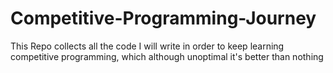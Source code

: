 # Competitive-Programming-Journey
This Repo collects all the code I will write in order to keep learning competitive programming, which although unoptimal it's better than nothing
